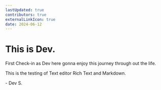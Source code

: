 ```yaml
---
lastUpdated: true
contributors: true
externalLinkIcon: true
date: 2024-06-12
---
```

# This is Dev.

F﻿irst Check-in as Dev here gonna enjoy this journey through out the life.

T﻿his is the testing of Text editor Rich Text and Markdown.

\-﻿ Dev S.